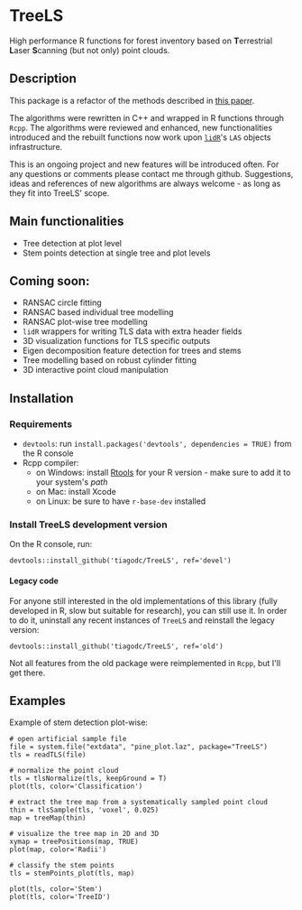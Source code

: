 # TreeLS

High performance R functions for forest inventory based on **T**errestrial **L**aser **S**canning (but not only) point clouds.

## Description

This package is a refactor of the methods described in [this paper](https://www.researchgate.net/publication/321434623_Performance_of_stem_denoising_and_stem_modelling_algorithms_on_single_tree_point_clouds_from_terrestrial_laser_scanning).

The algorithms were rewritten in C++ and wrapped in R functions through `Rcpp`. The algorithms were reviewed and enhanced, new functionalities introduced and the rebuilt functions now work upon [`lidR`](https://github.com/Jean-Romain/lidR/)'s `LAS` objects infrastructure.

This is an ongoing project and new features will be introduced often. For any questions or comments please contact me through github. Suggestions, ideas and references of new algorithms are always welcome - as long as they fit into TreeLS' scope.

## Main functionalities
- Tree detection at plot level
- Stem points detection at single tree and plot levels

## Coming soon:
- RANSAC circle fitting
- RANSAC based individual tree modelling
- RANSAC plot-wise tree modelling
- `lidR` wrappers for writing TLS data with extra header fields
- 3D visualization functions for TLS specific outputs
- Eigen decomposition feature detection for trees and stems
- Tree modelling based on robust cylinder fitting
- 3D interactive point cloud manipulation

## Installation

### Requirements
- `devtools`: run `install.packages('devtools', dependencies = TRUE)` from the R console
- Rcpp compiler:
    - on Windows: install [Rtools](https://cran.r-project.org/bin/windows/Rtools/) for your R version - make sure to add it to your system's *path*
    - on Mac: install Xcode
    - on Linux: be sure to have `r-base-dev` installed

### Install TreeLS development version

On the R console, run:
```
devtools::install_github('tiagodc/TreeLS', ref='devel')
```

#### Legacy code

For anyone still interested in the old implementations of this library (fully developed in R, slow but suitable for research), you can still use it. In order to do it, uninstall any recent instances of `TreeLS` and reinstall the legacy version:
```
devtools::install_github('tiagodc/TreeLS', ref='old')
```
Not all features from the old package were reimplemented in `Rcpp`, but I'll get there.

## Examples

Example of stem detection plot-wise:
```
# open artificial sample file
file = system.file("extdata", "pine_plot.laz", package="TreeLS")
tls = readTLS(file)

# normalize the point cloud
tls = tlsNormalize(tls, keepGround = T)
plot(tls, color='Classification')

# extract the tree map from a systematically sampled point cloud
thin = tlsSample(tls, 'voxel', 0.025)
map = treeMap(thin)

# visualize the tree map in 2D and 3D
xymap = treePositions(map, TRUE)
plot(map, color='Radii')

# classify the stem points
tls = stemPoints_plot(tls, map)

plot(tls, color='Stem')
plot(tls, color='TreeID')

```

